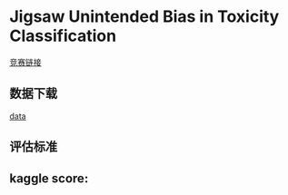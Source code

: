 # Jigsaw Unintended Bias in Toxicity Classification
[竞赛链接](https://www.kaggle.com/c/jigsaw-unintended-bias-in-toxicity-classification)
## 数据下载
[data](https://www.kaggle.com/c/jigsaw-unintended-bias-in-toxicity-classification/data)
## 评估标准

## kaggle score:
